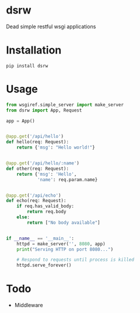 # dsrw
Dead simple restful wsgi applications

# Installation

```pip install dsrw```

# Usage

```python
from wsgiref.simple_server import make_server
from dsrw import App, Request

app = App()


@app.get('/api/hello')
def hello(req: Request):
    return {'msg': "Hello world!"}


@app.get('/api/hello/:name')
def other(req: Request):
    return {'msg': 'Hello',
            'name': req.param.name}


@app.get('/api/echo')
def echo(req: Request):
    if req.has_valid_body:
        return req.body
    else:
        return ["No body available"]


if __name__ == '__main__':
    httpd = make_server('', 8080, app)
    print("Serving HTTP on port 8080...")

    # Respond to requests until process is killed
    httpd.serve_forever()

```

# Todo
- Middleware
